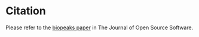 # Citation

Please refer to the [biopeaks paper](https://joss.theoj.org/papers/10.21105/joss.02621) in The Journal of Open Source Software.
